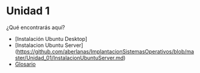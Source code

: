 # Unidad 1 

¿Qué encontrarás aquí?

* [Instalación Ubuntu Desktop]
* [Instalacion Ubuntu Server] (https://github.com/aberlanas/ImplantacionSistemasOperativos/blob/master/Unidad_01/InstalacionUbuntuServer.md)
* [Glosario](https://github.com/aberlanas/ImplantacionSistemasOperativos/blob/master/Unidad_01/Glosario.md)

